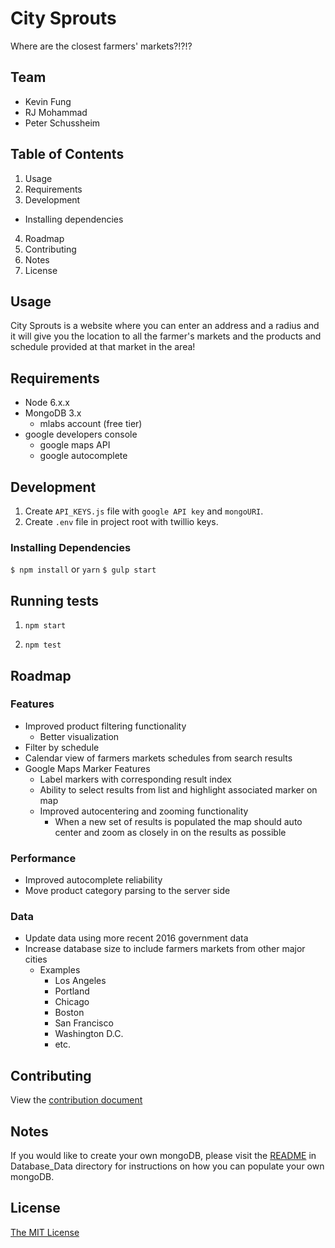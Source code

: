 # City Sprouts
Where are the closest farmers' markets?!?!?

## Team
- Kevin Fung
- RJ Mohammad
- Peter Schussheim

## Table of Contents
1. Usage
2. Requirements
3. Development
  * Installing dependencies
4. Roadmap
5. Contributing
6. Notes
7. License

## Usage
City Sprouts is a website where you can enter an address and a radius and it will give you the location to all the farmer's markets and the products and schedule provided at that market in the area!

## Requirements
* Node 6.x.x
* MongoDB 3.x
  * mlabs account (free tier)
* google developers console
  * google maps API
  * google autocomplete


## Development
1. Create `API_KEYS.js` file with `google API key` and `mongoURI`.
2. Create `.env` file in project root with twillio keys.

### Installing Dependencies
`$ npm install` or `yarn`
`$ gulp start`


## Running tests
1. `npm start`

2. `npm test`

## Roadmap

### Features
- Improved product filtering functionality
  * Better visualization
- Filter by schedule
- Calendar view of farmers markets schedules from search results
- Google Maps Marker Features
  * Label markers with corresponding result index
  * Ability to select results from list and highlight associated marker on map
  * Improved autocentering and zooming functionality
    * When a new set of results is populated the map should auto center and zoom as closely in on the results as possible

### Performance
- Improved autocomplete reliability
- Move product category parsing to the server side

### Data
- Update data using more recent 2016 government data
- Increase database size to include farmers markets from other major cities
  * Examples
    * Los Angeles
    * Portland
    * Chicago
    * Boston
    * San Francisco
    * Washington D.C.
    * etc.

## Contributing
View the [contribution document](./CONTRIBUTING.md)

## Notes
If you would like to create your own mongoDB, please visit the [README](./Database_Data/README.md) in Database_Data directory for instructions on how you can populate your own mongoDB.

## License
[The MIT License](https://opensource.org/licenses/MIT)

